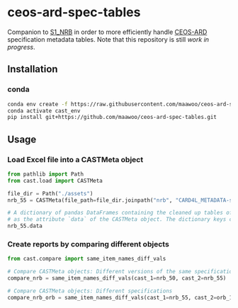 # ceos-ard-spec-tables

Companion to [S1_NRB](https://github.com/SAR-ARD/S1_NRB) in order to more efficiently handle 
[CEOS-ARD](https://ceos.org/ard/) specification metadata tables. Note that this repository is still _work in progress_.

## Installation
### conda
```bash
conda env create -f https://raw.githubusercontent.com/maawoo/ceos-ard-spec-tables/main/environment.yml
conda activate cast_env
pip install git+https://github.com/maawoo/ceos-ard-spec-tables.git
```

## Usage
### Load Excel file into a CASTMeta object
```python
from pathlib import Path
from cast.load import CASTMeta

file_dir = Path("./assets")
nrb_55 = CASTMeta(file_path=file_dir.joinpath("nrb", "CARD4L_METADATA-spec_NRB-v5.5.xlsx"))

# A dictionary of pandas DataFrames containing the cleaned up tables of the original Excel file is available
# as the attribute `data` of the CASTMeta object. The dictionary keys correspond to the sheet names.
nrb_55.data
```

### Create reports by comparing different objects
```python
from cast.compare import same_item_names_diff_vals

# Compare CASTMeta objects: Different versions of the same specification
compare_nrb = same_item_names_diff_vals(cast_1=nrb_50, cast_2=nrb_55)

# Compare CASTMeta objects: Different specifications
compare_nrb_orb = same_item_names_diff_vals(cast_1=nrb_55, cast_2=orb_10)
```
